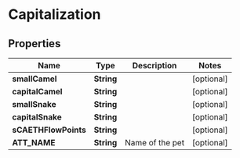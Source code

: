 
# Capitalization

## Properties
Name | Type | Description | Notes
------------ | ------------- | ------------- | -------------
**smallCamel** | **String** |  |  [optional]
**capitalCamel** | **String** |  |  [optional]
**smallSnake** | **String** |  |  [optional]
**capitalSnake** | **String** |  |  [optional]
**sCAETHFlowPoints** | **String** |  |  [optional]
**ATT_NAME** | **String** | Name of the pet  |  [optional]



